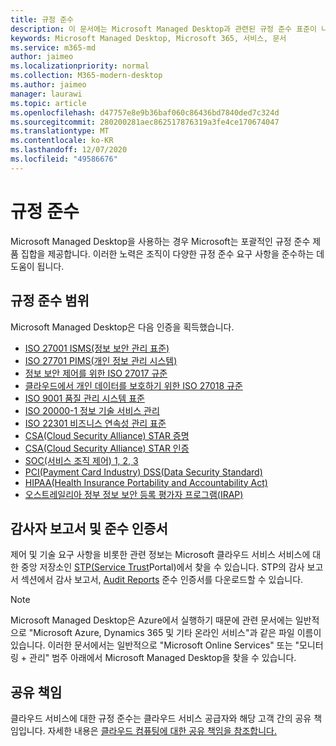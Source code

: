 ```yaml
---
title: 규정 준수
description: 이 문서에는 Microsoft Managed Desktop과 관련된 규정 준수 표준이 나열됩니다.
keywords: Microsoft Managed Desktop, Microsoft 365, 서비스, 문서
ms.service: m365-md
author: jaimeo
ms.localizationpriority: normal
ms.collection: M365-modern-desktop
ms.author: jaimeo
manager: laurawi
ms.topic: article
ms.openlocfilehash: d47757e8e9b36baf060c86436bd7840ded7c324d
ms.sourcegitcommit: 280200281aec862517876319a3fe4ce170674047
ms.translationtype: MT
ms.contentlocale: ko-KR
ms.lasthandoff: 12/07/2020
ms.locfileid: "49586676"
---
```

# <a name="compliance"></a>규정 준수

Microsoft Managed Desktop을 사용하는 경우 Microsoft는 포괄적인 규정 준수 제품 집합을 제공합니다. 이러한 노력은 조직이 다양한 규정 준수 요구 사항을 준수하는 데 도움이 됩니다.

## <a name="compliance-coverage"></a>규정 준수 범위

Microsoft Managed Desktop은 다음 인증을 획득했습니다.

- [ISO 27001 ISMS(정보 보안 관리 표준)](https://docs.microsoft.com/compliance/regulatory/offering-ISO-27001)
- [ISO 27701 PIMS(개인 정보 관리 시스템)](https://docs.microsoft.com/compliance/regulatory/offering-iso-27701)
- [정보 보안 제어를 위한 ISO 27017 규준](https://docs.microsoft.com/compliance/regulatory/offering-ISO-27017)
- [클라우드에서 개인 데이터를 보호하기 위한 ISO 27018 규준](https://docs.microsoft.com/compliance/regulatory/offering-ISO-27018)
- [ISO 9001 품질 관리 시스템 표준](https://docs.microsoft.com/compliance/regulatory/offering-ISO-9001)
- [ISO 20000-1 정보 기술 서비스 관리](https://docs.microsoft.com/compliance/regulatory/offering-ISO-20000-1-2011)
- [ISO 22301 비즈니스 연속성 관리 표준](https://docs.microsoft.com/compliance/regulatory/offering-ISO-22301)
- [CSA(Cloud Security Alliance) STAR 증명](https://docs.microsoft.com/compliance/regulatory/offering-CSA-STAR-Attestation)
- [CSA(Cloud Security Alliance) STAR 인증](https://docs.microsoft.com/compliance/regulatory/offering-CSA-Star-Certification)
- [SOC(서비스 조직 제어) 1, 2, 3](https://docs.microsoft.com/compliance/regulatory/offering-SOC)
- [PCI(Payment Card Industry) DSS(Data Security Standard)](https://docs.microsoft.com/compliance/regulatory/offering-PCI-DSS)
- [HIPAA(Health Insurance Portability and Accountability Act)](https://docs.microsoft.com/compliance/regulatory/offering-hipaa-hitech)
- [오스트레일리아 정부 정보 보안 등록 평가자 프로그램(IRAP)](https://docs.microsoft.com/compliance/regulatory/offering-ccsl-irap-australia)


## <a name="auditor-reports-and-compliance-certificates"></a>감사자 보고서 및 준수 인증서

제어 및 기술 요구 사항을 비롯한 관련 정보는 Microsoft 클라우드 서비스 서비스에 대한 중앙 저장소인 [STP(Service Trust](https://servicetrust.microsoft.com/)Portal)에서 찾을 수 있습니다. STP의 감사 보고서 섹션에서 감사 보고서, [Audit Reports](https://servicetrust.microsoft.com/ViewPage/MSComplianceGuide) 준수 인증서를 다운로드할 수 있습니다.

> [!NOTE]
> Microsoft Managed Desktop은 Azure에서 실행하기 때문에 관련 문서에는 일반적으로 "Microsoft Azure, Dynamics 365 및 기타 온라인 서비스"과 같은 파일 이름이 있습니다. 이러한 문서에서는 일반적으로 "Microsoft Online Services" 또는 "모니터링 + 관리" 범주 아래에서 Microsoft Managed Desktop을 찾을 수 있습니다.

## <a name="shared-responsibility"></a>공유 책임

클라우드 서비스에 대한 규정 준수는 클라우드 서비스 공급자와 해당 고객 간의 공유 책임입니다. 자세한 내용은 [클라우드 컴퓨팅에 대한 공유 책임을 참조합니다.](https://docs.microsoft.com/azure/security/fundamentals/shared-responsibility)
